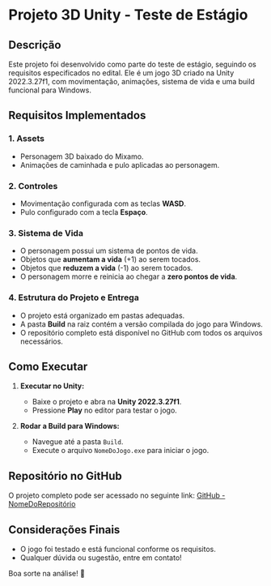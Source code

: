 # Projeto 3D Unity - Teste de Estágio

## Descrição
Este projeto foi desenvolvido como parte do teste de estágio, seguindo os requisitos especificados no edital. Ele é um jogo 3D criado na Unity 2022.3.27f1, com movimentação, animações, sistema de vida e uma build funcional para Windows.

## Requisitos Implementados
### 1. Assets
- Personagem 3D baixado do Mixamo.
- Animações de caminhada e pulo aplicadas ao personagem.

### 2. Controles
- Movimentação configurada com as teclas **WASD**.
- Pulo configurado com a tecla **Espaço**.

### 3. Sistema de Vida
- O personagem possui um sistema de pontos de vida.
- Objetos que **aumentam a vida** (+1) ao serem tocados.
- Objetos que **reduzem a vida** (-1) ao serem tocados.
- O personagem morre e reinicia ao chegar a **zero pontos de vida**.

### 4. Estrutura do Projeto e Entrega
- O projeto está organizado em pastas adequadas.
- A pasta **Build** na raiz contém a versão compilada do jogo para Windows.
- O repositório completo está disponível no GitHub com todos os arquivos necessários.

## Como Executar
1. **Executar no Unity:**
   - Baixe o projeto e abra na **Unity 2022.3.27f1**.
   - Pressione **Play** no editor para testar o jogo.

2. **Rodar a Build para Windows:**
   - Navegue até a pasta `Build`.
   - Execute o arquivo `NomeDoJogo.exe` para iniciar o jogo.

## Repositório no GitHub
O projeto completo pode ser acessado no seguinte link:
[GitHub - NomeDoRepositório](https://github.com/SEU_USUARIO/NomeDoRepositório)

## Considerações Finais
- O jogo foi testado e está funcional conforme os requisitos.
- Qualquer dúvida ou sugestão, entre em contato!

Boa sorte na análise! 🚀